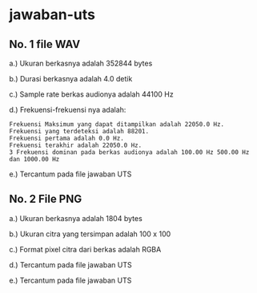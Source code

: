 # jawaban-uts
No. 1 file WAV
--------------
a.) Ukuran berkasnya adalah 352844 bytes

b.) Durasi berkasnya adalah 4.0 detik

c.) Sample rate berkas audionya adalah 44100 Hz

d.) Frekuensi-frekuensi nya adalah:

    Frekuensi Maksimum yang dapat ditampilkan adalah 22050.0 Hz.
    Frekuensi yang terdeteksi adalah 88201.
    Frekuensi pertama adalah 0.0 Hz.
    Frekuensi terakhir adalah 22050.0 Hz.
    3 Frekuensi dominan pada berkas audionya adalah 100.00 Hz 500.00 Hz dan 1000.00 Hz
    
e.) Tercantum pada file jawaban UTS

No. 2 File PNG
--------------
a.) Ukuran berkasnya adalah 1804 bytes

b.) Ukuran citra yang tersimpan adalah 100 x 100

c.) Format pixel citra dari berkas adalah RGBA

d.) Tercantum pada file jawaban UTS

e.) Tercantum pada file jawaban UTS
